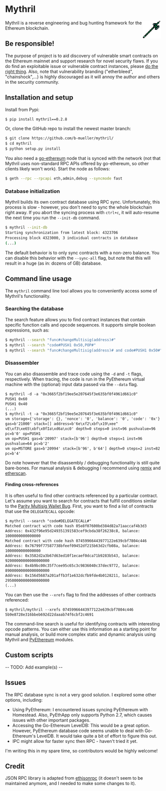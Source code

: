 # Mythril

<img height="60px" align="right" src="/static/mythril.png"/>

Mythril is a reverse engineering and bug hunting framework for the Ethereum blockchain.

## Be responsible!

The purpose of project is to aid discovery of vulnerable smart contracts on the Ethereum mainnet and support research for novel security flaws. If you do find an exploitable issue or vulnerable contract instances, please [do the right thing](https://en.wikipedia.org/wiki/Responsible_disclosure). Also, note that vulnerability branding ("etherbleed", "chainshock",...) is highly discouraged as it will annoy the author and others in the security community.

## Installation and setup

Install from Pypi:

```bash
$ pip install mythril==0.2.8
```

Or, clone the GitHub repo to install the newest master branch:

```bash
$ git clone https://github.com/b-mueller/mythril/
$ cd mythril
$ python setup.py install
```

You also need a [go-ethereum](https://github.com/ethereum/go-ethereum) node that is synced with the network (not that Mythril uses non-standard RPC APIs offered by go-ethereum, so other clients likely won't work). Start the node as follows:

```bash
$ geth --rpc --rpcapi eth,admin,debug --syncmode fast
```

### Database initialization

Mythril builds its own contract database using RPC sync. Unfortunately, this process is slow - however, you don't need to sync the whole blockchain right away. If you abort the syncing process with `ctrl+c`, it will auto-resume the next time you run the `--init-db` command.

```bash
$ mythril --init-db
Starting synchronization from latest block: 4323706
Processing block 4323000, 3 individual contracts in database
(...)
```

The default behavior is to only sync contracts with a non-zero balance. You can disable this behavior with the `--sync-all` flag, but note that this will result in a huge (as in: dozens of GB) database.

## Command line usage

The `mythril` command line tool allows you to conveniently access some of Mythril's functionality.

### Searching the database

The search feature allows you to find contract instances that contain specific function calls and opcode sequences. It supports simple boolean expressions, such as:

```bash
$ mythril --search "func#changeMultisig(address)#"
$ mythril --search "code#PUSH1 0x50,POP#"
$ mythril --search "func#changeMultisig(address)# and code#PUSH1 0x50#"
```

### Disassembler

You can also disassemble and trace code using the `-d` and `-t` flags, respectively. When tracing, the code is run in the PyEthereum virtual machine with the (optional) input data passed via the `--data` flag.

```
$ mythril -d -a "0x3665f2bf19ee5e207645f3e635bf0f4961d661c0"
PUSH1 0x60
PUSH1 0x40
(...)
$ mythril -t -a "0x3665f2bf19ee5e207645f3e635bf0f4961d661c0"
vm storage={'storage': {}, 'nonce': '0', 'balance': '0', 'code': '0x'} gas=b'21000' stack=[] address=b'6e\xf2\xbf\x19\xee^ vE\xf3\xe65\xbf\x0fIa\xd6a\xc0' depth=0 steps=0 inst=96 pushvalue=96 pc=b'0' op=PUSH1
vm op=PUSH1 gas=b'20997' stack=[b'96'] depth=0 steps=1 inst=96 pushvalue=64 pc=b'2'
vm op=MSTORE gas=b'20994' stack=[b'96', b'64'] depth=0 steps=2 inst=82 pc=b'4'
```

Do note however that the disassembly / debugging functionality is still quite bare-bones. For manual analysis & debugging I recommend using [remix](https://remix.ethereum.org/) and [etherscan](https://etherscan.io).

#### Finding cross-references

It is often useful to find other contracts referenced by a particular contract. Let's assume you want to search for contracts that fulfill conditions similar to the [Parity Multisig Wallet Bug](http://hackingdistributed.com/2017/07/22/deep-dive-parity-bug/). First, you want to find a list of contracts that use the `DELEGATECALL` opcode:

```
$ mythril --search "code#DELEGATECALL#"
Matched contract with code hash 05e8f07600bd384d82a71aaccaf4b3d3
Address: 0x432f96e95d249351391583cef9cbda38f26238c8, balance: 1000000000000000
Matched contract with code hash 07459966443977122e639cbf7804c446
Address: 0x76799f77587738bfeef09452df215b63d2cfb08a, balance: 1000000000000000
Address: 0x3582d2a3b67d63ed10f1ecaef0dca71b9283b543, balance: 92000000000000000000
Address: 0x4b9bc00c35f7cee95c65c3c9836040c37dec9772, balance: 89000000000000000000
Address: 0x156d5687a201affb3f1e632dcfb9fde4b0128211, balance: 29500000000000000000
(...)
```

You can then use the `--xrefs` flag to find the addresses of other contracts referenced:

```
$ mythril/mythril --xrefs 07459966443977122e639cbf7804c446
5b9e8728e316bbeb692d22daaab74f6cbf2c4691
```

The command-line search is useful for identifying contracts with interesting opcode patterns. You can either use this information as a starting point for manual analysis, or build more complex static and dynamic analysis using Mythril and [PyEthereum](https://github.com/ethereum/pyethereum) modules.

## Custom scripts

-- TODO: Add example(s) --

## Issues

The RPC database sync is not a very good solution. I explored some other options, including:

- Using PyEthereum: I encountered issues syncing PyEthereum with Homestead. Also, PyEthApp only supports Python 2.7, which causes issues with other important packages.
- Accessing the Go-Ethereum LevelDB: This would be a great option. However, PyEthereum database code seems unable to deal with Go-Ethereum's LevelDB. It would take quite a bit of effort to figure this out.
- IPC might allow for faster sync then RPC - haven't tried it yet.

I'm writing this in my spare time, so contributors would be highly welcome!

## Credit

JSON RPC library is adapted from [ethjsonrpc](https://github.com/ConsenSys/ethjsonrpc) (it doesn't seem to be maintained anymore, and I needed to make some changes to it).
